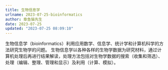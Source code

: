 ```yaml
---
title: 生物信息学
urlname: 2023-07-25-bioinformatics
author: 章鱼猫先生
date: 2023-07-25
updated: "2023-07-25 08:09:10"
---
```


生物信息学（bioinformatics）利用应用数学、信息学、统计学和计算机科学的方法研究生物学的问题。 生物信息学以各种各样的生物学数据为研究材料，通过计算机处理后再进行结果解读，处理方法包括对生物学数据的搜索（收集和筛选）、处理（编辑、整理、管理和显示）及利用（计算、模拟）。
